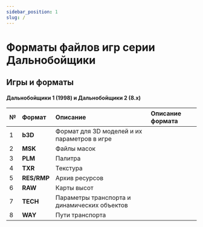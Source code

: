 ```yaml
---
sidebar_position: 1
slug: /
---
```


# Форматы файлов игр серии Дальнобойщики

## Игры и форматы

#### Дальнобойщики 1 (1998) и Дальнобойщики 2 (8.x)

| № | Формат |  Описание  | Описание формата |
| :-- | :--  |  :-- | :-- |
| 1 | **b3D** |  Формат для 3D моделей и их параметров в игре | []()  |
| 2 | **MSK** |  Файлы масок | [ ]()  |
| 3 | **PLM** | Палитра | []()  |
| 4 | **TXR** | Текстура |  []()  | 
| 5 | **RES/RMP** | Архив ресурсов | []()  |
| 6 | **RAW** | Карты высот | []()  |
| 7 | **TECH** | Параметры транспорта и динамических объектов | []()  |
| 8 | **WAY** | Пути транспорта | []()  |